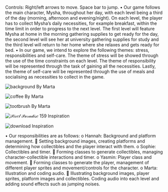 Controls: Right/left arrows to move. Space bar to jump.
•	Our game follows the main character, Mysha, throughout her day, with each level being a third of the day (morning, afternoon and evening/night). On each level, the player has to collect Mysha’s daily necessities, for example breakfast, within the time limit in order to progress to the next level. The first level will feature Mysha at home in the morning gathering supplies to get ready for the day, the second level will see her at university gathering supplies for study and the third level will return to her home where she relaxes and gets ready for bed. 
•	In our game, we intend to explore the following themes: stress, responsibilities and self-care. The theme of stress will be showed through the use of the time constraints on each level. The theme of responsibility will be represented through the task of gaining all the necessities. Lastly, the theme of self-care will be represented through the use of meals and socialising as necessities to collect in the game. 

![background](https://github.com/fgchvhbkjnlk/My-First-Repo/assets/150237853/4dc70121-b92f-46fa-b146-a06e63be20cb) By Marta

![coffee](https://github.com/fgchvhbkjnlk/My-First-Repo/assets/150237853/ae9c30da-38d0-4b4e-870d-bb598da59627) By Marta

![tootbrush](https://github.com/fgchvhbkjnlk/My-First-Repo/assets/150237853/f4174572-a495-4a61-b6ac-cd76bd6b1f85) By Marta

![𝒫𝒾𝓍𝑒𝓁 𝒫𝒶𝓇𝒶𝒹𝒾𝓈𝑒 159](https://github.com/fgchvhbkjnlk/My-First-Repo/assets/150237853/c443b1f2-ac53-430e-bb13-b01d73a9deaa) Inspiration

![download](https://github.com/fgchvhbkjnlk/My-First-Repo/assets/150237853/14623de9-4f8a-4030-8b84-74cf6ed9547a) Inspiration









•	Our responsibilities are as follows:
o	Hannah: Background and platform management.
	Setting background images, creating platforms and determining how collectibles and the player interact with them.
o	Sophie: Collectibles and timer.
	Forming classes to generate collectibles, managing character-collectible interactions and timer.
o	Yasmin: Player class and movement.
	Forming classes to generate the player, management of different player sprites and movement/controls for the character.
o	Marta: Illustration and coding audio. 
	Illustrating background images, player sprites, platform images and collectibles. Coding audio into each level and adding sound effects such as jumping noises. 
